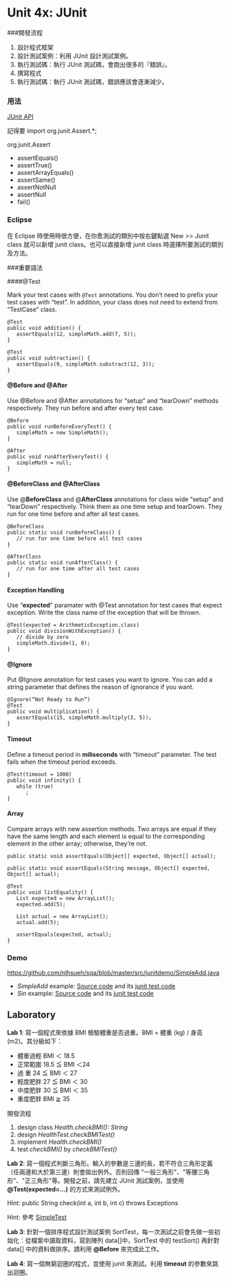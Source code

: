 Unit 4x: JUnit
===

###開發流程

1. 設計程式框架
2. 設計測試案例：利用 JUnit 設計測試案例。
3. 執行測試碼：執行 JUnit 測試碼，會跑出很多的『錯誤』。
4. 撰寫程式
5. 執行測試碼：執行 JUnit 測試碼，錯誤應該會逐漸減少。


### 用法
[JUnit API](http://junit.sourceforge.net/javadoc/)

記得要 import org.junit.Assert.*;

org.junit.Assert
* assertEquals()
* assertTrue()
* assertArrayEquals()
* assertSame()
* assertNotNull
* assertNull
* fail()

### Eclipse

在 Eclipse 時使用時很方便，在你愈測試的類別中按右鍵點選 New >> Junit class 就可以新增 junit class。也可以直接新增 junit class 時選擇所要測試的類別及方法。

###重要語法

####@Test

Mark your test cases with `@Test` annotations. You don’t need to prefix your test cases with “test”.  In addition, your class does not need to extend from “TestCase” class.


```
@Test
public void addition() {
   assertEquals(12, simpleMath.add(7, 5));
}
```

```
@Test
public void subtraction() {
   assertEquals(9, simpleMath.substract(12, 3));
}
```

#### @Before and @After

Use @Before and @After annotations for “setup” and “tearDown” methods respectively. They run before and after every test case.

```
@Before
public void runBeforeEveryTest() {
   simpleMath = new SimpleMath();
}
```
```
@After
public void runAfterEveryTest() {
   simpleMath = null;
}
```

#### @BeforeClass and @AfterClass

Use @**BeforeClass** and @**AfterClass** annotations for class wide “setup” and “tearDown” respectively. Think them as one time setup and tearDown. They run for one time before and after all test cases.

```
@BeforeClass
public static void runBeforeClass() {
   // run for one time before all test cases
}
```
```
@AfterClass
public static void runAfterClass() {
   // run for one time after all test cases
}
```

#### Exception Handling

Use “**expected**” paramater with @Test annotation for test cases that expect exception. Write the class name of the exception that will be thrown.

```
@Test(expected = ArithmeticException.class)
public void divisionWithException() {
   // divide by zero
   simpleMath.divide(1, 0);
}
```

#### @Ignore

Put @Ignore annotation for test cases you want to ignore. You can add a string parameter that defines the reason of ignorance if you want.

```
@Ignore(“Not Ready to Run”)
@Test
public void multiplication() {
   assertEquals(15, simpleMath.multiply(3, 5));
}
```

#### Timeout

Define a timeout period in **miliseconds** with “timeout” parameter. The test fails when the timeout period exceeds.

```
@Test(timeout = 1000)
public void infinity() {
   while (true)
      ;
}
```

#### Array

Compare arrays with new assertion methods. Two arrays are equal if they have the same length and each element is equal to the corresponding element in the other array; otherwise, they’re not.

```
public static void assertEquals(Object[] expected, Object[] actual);
```

```
public static void assertEquals(String message, Object[] expected, Object[] actual);
```

```
@Test
public void listEquality() {
   List expected = new ArrayList();
   expected.add(5);

   List actual = new ArrayList();
   actual.add(5);

   assertEquals(expected, actual);
}
```

### Demo

https://github.com/nlhsueh/sqa/blob/master/src/junitdemo/SimpleAdd.java

- *SimpleAdd* example: [Source code](https://github.com/nlhsueh/sqa/blob/master/src/junitdemo/SimpleAdd.java) and its [junit test code](https://github.com/nlhsueh/sqa/blob/master/src/junitdemo/SimpleAddTest.java)
- *Sin* example: [Source code](https://github.com/nlhsueh/sqa/blob/master/src/junitdemo/Sin.java) and its [junit test code](https://github.com/nlhsueh/sqa/blob/master/src/junitdemo/SinTest2.java)

Laboratory
---

**Lab 1**: 寫一個程式來依據 BMI 檢驗體重是否過重。BMI = 體重 (kg) / 身高 (m2)。其分級如下：
* 體重過輕	BMI ＜ 18.5
* 正常範圍	18.5 ≦ BMI ＜24
* 過    重	24 ≦ BMI ＜ 27
* 輕度肥胖	27 ≦ BMI ＜ 30
* 中度肥胖	30 ≦ BMI ＜ 35
* 重度肥胖	BMI ≧ 35

開發流程

1. design class *Health.checkBMI(): String*
2. design *HealthTest.checkBMITest()*
3. implement *Health.checkBMI()*
4. test *checkBMI()* by *checkBMITest()*

**Lab 2**: 寫一個程式判斷三角形。輸入的參數是三邊的長，若不符合三角形定義（任兩邊和大於第三邊）則會拋出例外。否則回傳 "一般三角形"、"等腰三角形"、"正三角形"等。開發之前，請先建立 JUnit 測試案例，並使用 **@Test(expected=...)** 的方式來測試例外。

Hint: public String check(int a, int b, int c) throws Exceptions

Hint: 參考 [SimpleTest](https://github.com/nlhsueh/sqa/blob/master/src/junitdemo/SimpleAddTest.java)

**Lab 3**: 針對一個排序程式設計測試案例 SortTest，每一次測試之前會先做一些初始化：從檔案中讀取資料，寫到陣列 data[]中，SortTest 中的 testSort() 再針對 data[] 中的資料做排序。請利用 **@Before** 來完成此工作。

**Lab 4**: 寫一個無窮迴圈的程式，並使用 junit 來測試。利用 **timeout** 的參數來跳出迴圈。
	

